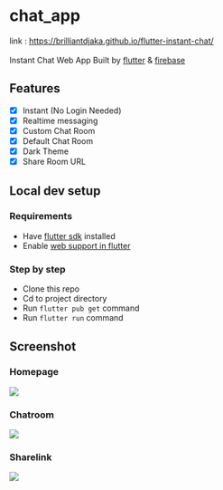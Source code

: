 # chat_app
link : https://brilliantdjaka.github.io/flutter-instant-chat/
<br>
<br>
Instant Chat Web App
Built by <a href='https://flutter.dev/'>flutter</a> & <a href='https://firebase.google.com/'>firebase</a>

## Features
- [x] Instant (No Login Needed)
- [x] Realtime messaging
- [x] Custom Chat Room
- [x] Default Chat Room
- [x] Dark Theme
- [x] Share Room URL

## Local dev setup
### Requirements
- Have <a href='https://flutter.dev/docs/get-started/install'>flutter sdk</a> installed
- Enable <a href='https://flutter.dev/docs/get-started/web'>web support in flutter</a>
### Step by step 
- Clone this repo
- Cd to project directory
- Run `flutter pub get` command
- Run `flutter run` command

## Screenshot
### Homepage
<img src="https://raw.githubusercontent.com/brilliantDjaka/flutter-instant-chat/master/screenshots/homepage.png"></img>

### Chatroom
<img src="https://raw.githubusercontent.com/brilliantDjaka/flutter-instant-chat/master/screenshots/chatroom.png"></img>

### Sharelink
<img src="https://raw.githubusercontent.com/brilliantDjaka/flutter-instant-chat/master/screenshots/sharelink.png"></img>

